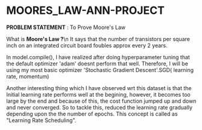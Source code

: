 # MOORES_LAW-ANN-PROJECT

**PROBLEM STATEMENT** : To Prove Moore's Law

What is **Moore's Law ?**\n
It says that the number of transistors per square inch on an integrated circuit board foubles approx every 2 years.

In model.compile(), I have realized after doing hyperparameter tuning that the default optimizer 'adam' doesnt perform that well.
Therefore, I will be using my most basic optimizer 'Stochastic Gradient Descent'.SGD( learning rate, momentum)

Another interesting thing which I have observed wrt this dataset is that the Initial learning rate performs well at the begining, however, it becomes too large by the end and because of this, the cost function jumped up and down and never converged. So to tackle this, reduced the learning rate gradually depending upon the the number of epochs. This concept is called as "Learning Rate Scheduling".


